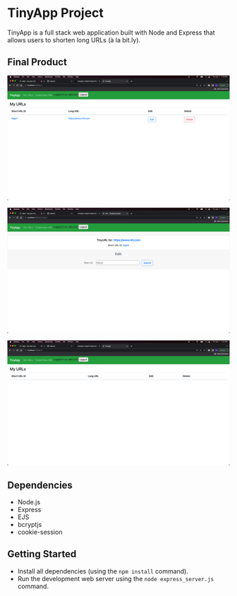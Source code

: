 # TinyApp Project

TinyApp is a full stack web application built with Node and Express that allows users to shorten long URLs (à la bit.ly).

## Final Product

!["Example of Url and Short Url that user added"](https://github.com/RaemeKhatib/TinyApp/blob/main/docs/url-example.png?raw=true)


!["Example screenshot of editing a Url"](https://github.com/RaemeKhatib/TinyApp/blob/main/docs/urls-edits.png?raw=true)

!["View of main homepage before additions"](https://github.com/RaemeKhatib/TinyApp/blob/main/docs/urls-page.png?raw=true)
## Dependencies

- Node.js
- Express
- EJS
- bcryptjs
- cookie-session

## Getting Started

- Install all dependencies (using the `npm install` command).
- Run the development web server using the `node express_server.js` command.